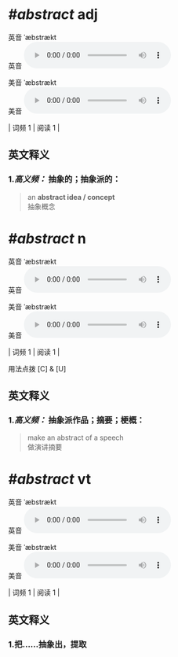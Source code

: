 # ***\#abstract*** adj
英音 ˈæbstrækt  
英音
<audio src="./media/abstract-B.aac" controls="controls"></audio>

美音 ˈæbstrækt  
美音
<audio src="./media/abstract.aac" controls="controls"></audio>



| 词频 1 | 阅读 1 |  

英文释义
---
### 1.*高义频：* **抽象的；抽象派的：**  

 > an **abstract idea / concept**  
 > 抽象概念    


# ***\#abstract*** n
英音 ˈæbstrækt  
英音
<audio src="./media/abstract-B.aac" controls="controls"></audio>

美音 ˈæbstrækt  
美音
<audio src="./media/abstract.aac" controls="controls"></audio>



| 词频 1 | 阅读 1 |  

用法点拨  [C] & [U]

英文释义
---
### 1.*高义频：* **抽象派作品；摘要；梗概：**  

 > make an abstract of a speech  
 > 做演讲摘要    


# ***\#abstract*** vt
英音 ˈæbstrækt  
英音
<audio src="./media/abstract-B.aac" controls="controls"></audio>

美音 ˈæbstrækt  
美音
<audio src="./media/abstract.aac" controls="controls"></audio>



| 词频 1 | 阅读 1 |  

英文释义
---
### 1.**把……抽象出，提取**  


